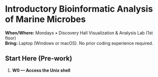 # Introductory Bioinformatic Analysis of Marine Microbes

**When/Where:** Mondays • Discovery Hall Visualization & Analysis Lab (1st floor)  
**Bring:** Laptop (Windows or macOS). No prior coding experience required.

## Start Here (Pre-work)
1. **W0 — Access the Unix shell**

